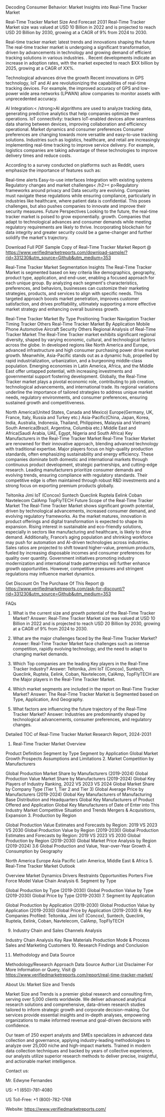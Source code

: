 Decoding Consumer Behavior: Market Insights into Real-Time Tracker Market


Real-Time Tracker Market Size And Forecast 2031
Real-Time Tracker Market size was valued at USD 10 Billion in 2022 and is projected to reach USD 20 Billion by 2030, growing at a CAGR of 9% from 2024 to 2030.

Real-time tracker market: latest trends and innovations shaping the future
The real-time tracker market is undergoing a significant transformation, driven by advancements in technology and growing demand of efficient tracking solutions in various industries. . Recent developments indicate an increase in adoption rates, with the market expected to reach $XX billion by 2025, growing at a CAGR of XX%.

Technological advances drive the growth
Recent innovations in GPS technology, IoT and AI are revolutionizing the capabilities of real-time tracking devices. For example, the improved accuracy of GPS and low-power wide area networks (LPWAN) allow companies to monitor assets with unprecedented accuracy.

AI Integration:< /strong>AI algorithms are used to analyze tracking data, generating predictive analytics that help companies optimize their operations.
IoT connectivity: trackers IoT-enabled devices allow seamless data sharing between devices, improving collaboration and efficiency operational.
Market dynamics and consumer preferences
Consumer preferences are changing towards more versatile and easy-to-use tracking solutions. Industries such as logistics, healthcare, and retail are increasingly implementing real-time tracking to improve service delivery. For example, logistics companies are taking advantage of these technologies to improve delivery times and reduce costs.

According to a survey conducted on platforms such as Reddit, users emphasize the importance of features such as:

Real-time alerts
Easy-to-use interfaces
Integration with existing systems
Regulatory changes and market challenges< /h2>< p>Regulatory frameworks around privacy and Data security are evolving. Companies must navigate these regulations while ensuring compliance, particularly in industries like healthcare, where patient data is confidential. This poses challenges, but also pushes companies to innovate and improve their security measures.
Future Perspectives
Looking to the future, the real-time tracker market is poised to grow exponentially. growth. Companies that adapt to technological advances and consumer demands while meeting regulatory requirements are likely to thrive. Incorporating blockchain for data integrity and greater security could be a game-changer and further solidify the market's trajectory.

Download Full PDF Sample Copy of Real-Time Tracker Market Report @ https://www.verifiedmarketreports.com/download-sample/?rid=331230&utm_source=Github&utm_medium=353

Real-Time Tracker Market Segmentation Insights
The Real-Time Tracker Market is segmented based on key criteria like demographics, geography, product type, application, and end-user, enabling a focused approach for each unique group. By analyzing each segment's characteristics, preferences, and behaviors, businesses can customize their marketing strategies, products, and services to align with specific needs. This targeted approach boosts market penetration, improves customer satisfaction, and drives profitability, ultimately supporting a more effective market strategy and enhancing overall business growth.

Real-Time Tracker Market By Type
Positioning Tracker
Navigation Tracker
Timing Tracker
Others
Real-Time Tracker Market By Application
Mobile Phone
Automotive
Aircraft
Security
Others
Regional Analysis of Real-Time Tracker Market
The Real-Time Tracker market exhibits significant regional diversity, shaped by varying economic, cultural, and technological factors across the globe. In developed regions like North America and Europe, advanced infrastructure and high consumer purchasing power drive market growth. Meanwhile, Asia-Pacific stands out as a dynamic hub, propelled by rapid industrialization, urbanization, and a burgeoning middle-class population. Emerging economies in Latin America, Africa, and the Middle East offer untapped potential, with increasing investments and governmental support fostering development. Globally, the Real-Time Tracker market plays a pivotal economic role, contributing to job creation, technological advancements, and international trade. Its regional variations underline the importance of tailored strategies to address unique market needs, regulatory environments, and consumer preferences, ensuring sustained growth and competitiveness.

North America(United States, Canada and Mexico)
Europe(Germany, UK, France, Italy, Russia and Turkey etc.)
Asia-Pacific(China, Japan, Korea, India, Australia, Indonesia, Thailand, Philippines, Malaysia and Vietnam)
South America(Brazil, Argentina, Columbia etc.)
Middle East and Africa(Saudi Arabia, UAE, Egypt, Nigeria and South Africa)
Key Manufacturers in the Real-Time Tracker Market
Real-Time Tracker Market are renowned for their innovative approach, blending advanced technology with traditional expertise. Major players focus on high-quality production standards, often emphasizing sustainability and energy efficiency. These companies dominate both domestic and international markets through continuous product development, strategic partnerships, and cutting-edge research. Leading manufacturers prioritize consumer demands and evolving trends, ensuring compliance with regulatory standards. Their competitive edge is often maintained through robust R&D investments and a strong focus on exporting premium products globally.

Teltonika
Jimi IoT (Concox)
Suntech
Queclink
Ruptela
Eelink
Coban
Navtelecom
CalAmp
TopFlyTECH
Future Scope of the Real-Time Tracker Market
The Real-Time Tracker Market shows significant growth potential, driven by technological advancements, increased consumer demand, and evolving regulatory frameworks. As the market matures, innovation in product offerings and digital transformation is expected to shape its expansion. Rising interest in sustainable and eco-friendly solutions, especially in sectors like manufacturing and healthcare, is likely to drive demand. Additionally, France’s aging population and shrinking workforce may push for automation and AI-driven technologies across industries. Sales ratios are projected to shift toward higher-value, premium products, fueled by increasing disposable incomes and consumer preferences for quality over quantity. Government initiatives promoting industry modernization and international trade partnerships will further enhance growth opportunities. However, competitive pressures and stringent regulations may influence market dynamics.

Get Discount On The Purchase Of This Report @ https://www.verifiedmarketreports.com/ask-for-discount/?rid=331230&utm_source=Github&utm_medium=353

FAQs
1. What is the current size and growth potential of the Real-Time Tracker Market?
Answer: Real-Time Tracker Market size was valued at USD 10 Billion in 2022 and is projected to reach USD 20 Billion by 2030, growing at a CAGR of 9% from 2024 to 2030.

2. What are the major challenges faced by the Real-Time Tracker Market?
Answer: Real-Time Tracker Market face challenges such as intense competition, rapidly evolving technology, and the need to adapt to changing market demands.

3. Which Top companies are the leading Key players in the Real-Time Tracker Industry?
Answer: Teltonika, Jimi IoT (Concox), Suntech, Queclink, Ruptela, Eelink, Coban, Navtelecom, CalAmp, TopFlyTECH are the Major players in the Real-Time Tracker Market.

4. Which market segments are included in the report on Real-Time Tracker Market?
Answer: The Real-Time Tracker Market is Segmented based on Type, Application, And Geography.

5. What factors are influencing the future trajectory of the Real-Time Tracker Market?
Answer: Industries are predominantly shaped by technological advancements, consumer preferences, and regulatory changes.

Detailed TOC of Real-Time Tracker Market Research Report, 2024-2031
1. Real-Time Tracker Market Overview

Product Definition
Segment by Type
Segment by Application
Global Market Growth Prospects
Assumptions and Limitations
2. Market Competition by Manufacturers

Global Production Market Share by Manufacturers (2019-2024)
Global Production Value Market Share by Manufacturers (2019-2024)
Global Key Players of Industry Ranking, 2022 VS 2023 VS 2024
Global Market Share by Company Type (Tier 1, Tier 2 and Tier 3)
Global Average Price by Manufacturers (2019-2024)
Global Key Manufacturers of Manufacturing Base Distribution and Headquarters
Global Key Manufacturers of Product Offered and Application
Global Key Manufacturers of Date of Enter into This Industry
Market Competitive Situation and Trends
Mergers & Acquisitions, Expansion
3. Production by Region

Global Production Value Estimates and Forecasts by Region: 2019 VS 2023 VS 2030
Global Production Value by Region (2019-2030)
Global Production Estimates and Forecasts by Region: 2019 VS 2023 VS 2030
Global Production by Region (2019-2030)
Global Market Price Analysis by Region (2019-2024) 3.6 Global Production and Value, Year-over-Year Growth
4. Consumption by Geography

North America
Europe
Asia Pacific
Latin America, Middle East & Africa
5. Real-Time Tracker Market Outlook

Overview
Market Dynamics
Drivers
Restraints
Opportunities
Porters Five Force Model
Value Chain Analysis 
6. Segment by Type

Global Production by Type (2019-2030)
Global Production Value by Type (2019-2030)
Global Price by Type (2019-2030)
7. Segment by Application

Global Production by Application (2019-2030)
Global Production Value by Application (2019-2030)
Global Price by Application (2019-2030)
8. Key Companies Profiled: Teltonika, Jimi IoT (Concox), Suntech, Queclink, Ruptela, Eelink, Coban, Navtelecom, CalAmp, TopFlyTECH

9. Industry Chain and Sales Channels Analysis

Industry Chain Analysis
Key Raw Materials
Production Mode & Process
Sales and Marketing
Customers
10. Research Findings and Conclusion

11. Methodology and Data Source

Methodology/Research Approach
Data Source
Author List
Disclaimer
For More Information or Query, Visit @ https://www.verifiedmarketreports.com/report/real-time-tracker-market/

About Us: Market Size and Trends

Market Size and Trends is a premier global research and consulting firm, serving over 5,000 clients worldwide. We deliver advanced analytical research solutions and comprehensive, data-driven research studies tailored to inform strategic growth and corporate decision-making. Our services provide essential insights and in-depth analyses, empowering organizations to make informed revenue and goal-driven decisions with confidence.

Our team of 250 expert analysts and SMEs specializes in advanced data collection and governance, applying industry-leading methodologies to analyze over 25,000 niche and high-impact markets. Trained in modern data collection techniques and backed by years of collective experience, our analysts utilize superior research methods to deliver precise, insightful, and actionable market intelligence.

Contact us:

Mr. Edwyne Fernandes

US: +1 (650)-781-4080

US Toll-Free: +1 (800)-782-1768

Website: https://www.verifiedmarketreports.com/
